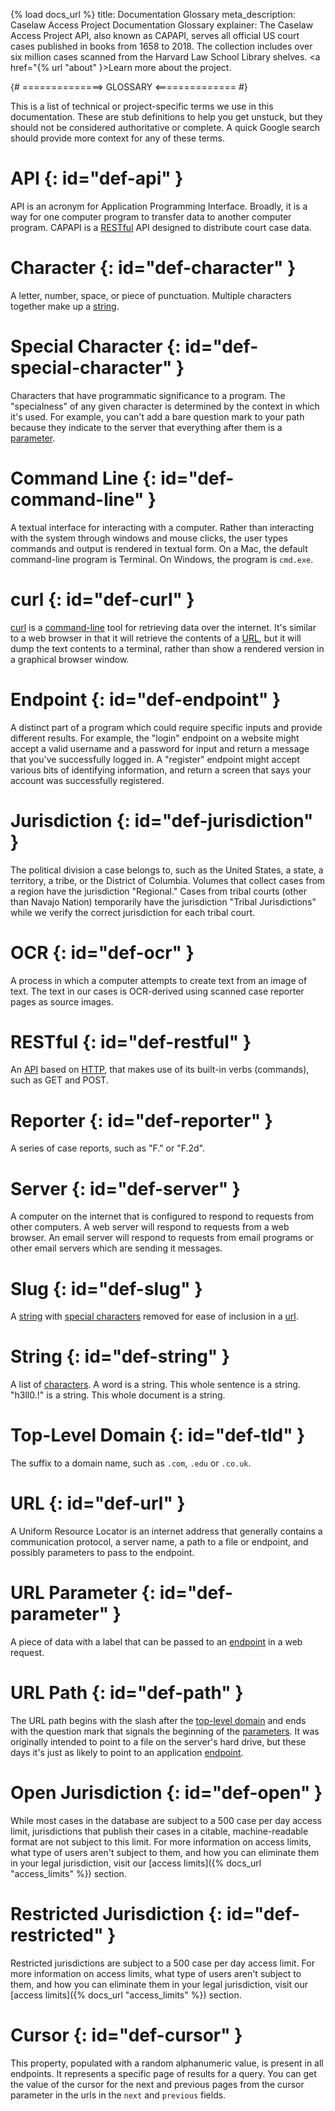 {% load docs_url %}
title: Documentation Glossary
meta_description: Caselaw Access Project Documentation Glossary
explainer: The Caselaw Access Project API, also known as CAPAPI, serves all official US court cases published in books from 1658 to 2018. The collection includes over six million cases scanned from the Harvard Law School Library shelves. <a href="{% url "about" }>Learn more about the project</a>.

{# ==============> GLOSSARY <============== #}
  
This is a list of technical or project-specific terms we use in this documentation. These are stub definitions to help
you get unstuck, but they should not be considered authoritative or complete. A quick Google search should provide more
context for any of these terms.

# API {: id="def-api" }
API is an acronym for Application Programming Interface. Broadly, it is a way for one computer program to transfer
data to another computer program. CAPAPI is a [RESTful](#def-restful) API designed to distribute court case data.


# Character {: id="def-character" }
A letter, number, space, or piece of punctuation. Multiple characters together make up a [string](#def-string).
  
  
# Special Character {: id="def-special-character" }
Characters that have programmatic significance to a program. The "specialness" of any given
character is determined by the context in which it's used. For example, you can't add a bare question mark to your path
because they indicate to the server that everything after them is a [parameter](#def-parameter).


# Command Line {: id="def-command-line" }
A textual interface for interacting with a computer. Rather than interacting with the system through windows
 and mouse clicks, the user types commands and output is rendered in textual form. On a Mac, the default command-line
 program is Terminal. On Windows, the program is `cmd.exe`.


# curl {: id="def-curl" }
[curl](https://curl.haxx.se/) is a [command-line](#def-command-line) tool for retrieving data over the
internet. It's similar to a web browser in that it will retrieve the contents of a [URL](#def-url), but it will dump the
 text contents to a terminal, rather than show a rendered version in a graphical browser window.
  
  
# Endpoint {: id="def-endpoint" }
A distinct part of a program which could require specific inputs and provide
different results. For example, the "login" endpoint on a website might accept a valid username and a password for
input and return a message that you've successfully logged in. A "register" endpoint might accept various bits of
identifying information, and return a screen that says your account was successfully registered.
  

# Jurisdiction {: id="def-jurisdiction" }
The political division a case belongs to, such as the United States, a state, a
territory, a tribe, or the District of Columbia. Volumes that collect cases from a region have the jurisdiction
"Regional." Cases from tribal courts (other than Navajo Nation) temporarily have the jurisdiction "Tribal Jurisdictions"
while we verify the correct jurisdiction for each tribal court.


# OCR {: id="def-ocr" }
A process in which a computer attempts to create text from an image of text. The text in our cases is
OCR-derived using scanned case reporter pages as source images.


# RESTful {: id="def-restful" }
An [API](#def-api) based on [HTTP](https://en.wikipedia.org/wiki/Hypertext_Transfer_Protocol), that makes use
of its built-in verbs (commands), such as GET and POST.


# Reporter {: id="def-reporter" }
A series of case reports, such as "F." or "F.2d".


# Server {: id="def-server" }
A computer on the internet that is configured to respond to requests from other computers. A web
server will respond to requests from a web browser. An email server will respond to requests from email programs or
other email servers which are sending it messages.


# Slug {: id="def-slug" }
A [string](#def-string) with [special characters](#def-special-character) removed for ease of inclusion in a
[url](#def-url).


# String {: id="def-string" }
A list of [characters](#def-character). A word is a
string. This whole sentence is a string. "h3ll0.!" is a string. This whole document is a string.


# Top-Level Domain {: id="def-tld" }
The suffix to a domain name, such as `.com`, `.edu` or `.co.uk`.


# URL {: id="def-url" }
A Uniform Resource Locator is an internet address that generally contains a communication protocol, a server
name, a path to a file or endpoint, and possibly parameters to pass to the endpoint.


# URL Parameter {: id="def-parameter" }
A piece of data with a label that can be passed to an [endpoint](#def-endpoint) in a web request.


# URL Path {: id="def-path" }
The URL path begins with the slash after the [top-level domain](#def-tld) and ends with the question mark that signals
 the beginning of the [parameters](#def-parameter). It was originally intended to point to a file on the server's hard 
 drive, but these days it's just as likely to point to an application [endpoint](#def-endpoint).


# Open Jurisdiction {: id="def-open" }
While most cases in the database are subject to a 500 case per day access limit, jurisdictions that publish their
cases in a citable, machine-readable format are not subject to this limit. 
For more information on access limits, what type of users aren't subject to them, and how you can eliminate them in your
legal jurisdiction, visit our [access limits]({% docs_url "access_limits" %}) section.


# Restricted Jurisdiction {: id="def-restricted" }
Restricted jurisdictions are subject to a 500 case per day access limit.
For more information on access limits, what type of users aren't subject to them, and how you can eliminate them in your
legal jurisdiction, visit our [access limits]({% docs_url "access_limits" %}) section.


# Cursor {: id="def-cursor" }
This property, populated with a random alphanumeric value, is present in all endpoints. It represents a specific page
of results for a query. You can get the value of the cursor for the next and previous pages from the cursor parameter in
the urls in the `next` and `previous` fields.

